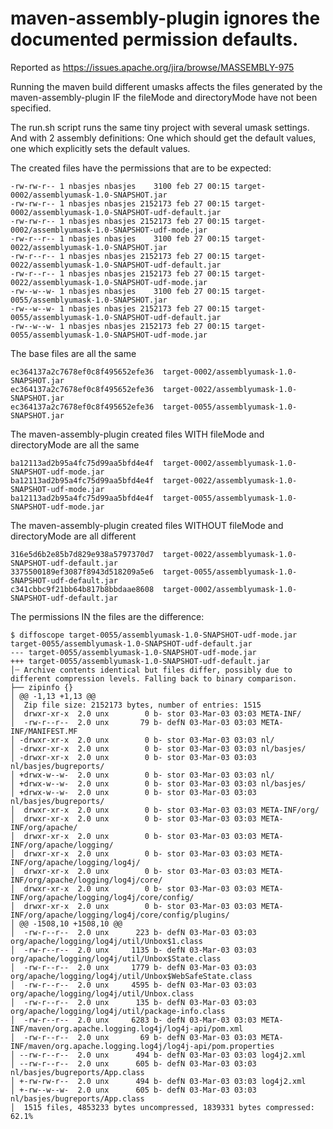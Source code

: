 # maven-assembly-plugin ignores the documented permission defaults.

Reported as https://issues.apache.org/jira/browse/MASSEMBLY-975

Running the maven build different umasks affects the files generated by the maven-assembly-plugin IF the fileMode
and directoryMode have not been specified.

The run.sh script runs the same tiny project with several umask settings.
And with 2 assembly definitions: One which should get the default values, one which explicitly sets the default values.

The created files have the permissions that are to be expected:

    -rw-rw-r-- 1 nbasjes nbasjes    3100 feb 27 00:15 target-0002/assemblyumask-1.0-SNAPSHOT.jar
    -rw-rw-r-- 1 nbasjes nbasjes 2152173 feb 27 00:15 target-0002/assemblyumask-1.0-SNAPSHOT-udf-default.jar
    -rw-rw-r-- 1 nbasjes nbasjes 2152173 feb 27 00:15 target-0002/assemblyumask-1.0-SNAPSHOT-udf-mode.jar
    -rw-r--r-- 1 nbasjes nbasjes    3100 feb 27 00:15 target-0022/assemblyumask-1.0-SNAPSHOT.jar
    -rw-r--r-- 1 nbasjes nbasjes 2152173 feb 27 00:15 target-0022/assemblyumask-1.0-SNAPSHOT-udf-default.jar
    -rw-r--r-- 1 nbasjes nbasjes 2152173 feb 27 00:15 target-0022/assemblyumask-1.0-SNAPSHOT-udf-mode.jar
    -rw--w--w- 1 nbasjes nbasjes    3100 feb 27 00:15 target-0055/assemblyumask-1.0-SNAPSHOT.jar
    -rw--w--w- 1 nbasjes nbasjes 2152173 feb 27 00:15 target-0055/assemblyumask-1.0-SNAPSHOT-udf-default.jar
    -rw--w--w- 1 nbasjes nbasjes 2152173 feb 27 00:15 target-0055/assemblyumask-1.0-SNAPSHOT-udf-mode.jar

The base files are all the same 

    ec364137a2c7678ef0c8f495652efe36  target-0002/assemblyumask-1.0-SNAPSHOT.jar
    ec364137a2c7678ef0c8f495652efe36  target-0022/assemblyumask-1.0-SNAPSHOT.jar
    ec364137a2c7678ef0c8f495652efe36  target-0055/assemblyumask-1.0-SNAPSHOT.jar

The maven-assembly-plugin created files WITH fileMode and directoryMode are all the same

    ba12113ad2b95a4fc75d99aa5bfd4e4f  target-0002/assemblyumask-1.0-SNAPSHOT-udf-mode.jar
    ba12113ad2b95a4fc75d99aa5bfd4e4f  target-0022/assemblyumask-1.0-SNAPSHOT-udf-mode.jar
    ba12113ad2b95a4fc75d99aa5bfd4e4f  target-0055/assemblyumask-1.0-SNAPSHOT-udf-mode.jar

The maven-assembly-plugin created files WITHOUT fileMode and directoryMode are all different

    316e5d6b2e85b7d829e938a5797370d7  target-0022/assemblyumask-1.0-SNAPSHOT-udf-default.jar
    3375500189ef3087f8943d518209a5e6  target-0055/assemblyumask-1.0-SNAPSHOT-udf-default.jar
    c341cbbc9f21bb64b817b8bbdaae8608  target-0002/assemblyumask-1.0-SNAPSHOT-udf-default.jar

The permissions IN the files are the difference:

    $ diffoscope target-0055/assemblyumask-1.0-SNAPSHOT-udf-mode.jar target-0055/assemblyumask-1.0-SNAPSHOT-udf-default.jar
    --- target-0055/assemblyumask-1.0-SNAPSHOT-udf-mode.jar
    +++ target-0055/assemblyumask-1.0-SNAPSHOT-udf-default.jar
    │┄ Archive contents identical but files differ, possibly due to different compression levels. Falling back to binary comparison.
    ├── zipinfo {}
    │ @@ -1,13 +1,13 @@
    │  Zip file size: 2152173 bytes, number of entries: 1515
    │  drwxr-xr-x  2.0 unx        0 b- stor 03-Mar-03 03:03 META-INF/
    │  -rw-r--r--  2.0 unx       79 b- defN 03-Mar-03 03:03 META-INF/MANIFEST.MF
    │ -drwxr-xr-x  2.0 unx        0 b- stor 03-Mar-03 03:03 nl/
    │ -drwxr-xr-x  2.0 unx        0 b- stor 03-Mar-03 03:03 nl/basjes/
    │ -drwxr-xr-x  2.0 unx        0 b- stor 03-Mar-03 03:03 nl/basjes/bugreports/
    │ +drwx-w--w-  2.0 unx        0 b- stor 03-Mar-03 03:03 nl/
    │ +drwx-w--w-  2.0 unx        0 b- stor 03-Mar-03 03:03 nl/basjes/
    │ +drwx-w--w-  2.0 unx        0 b- stor 03-Mar-03 03:03 nl/basjes/bugreports/
    │  drwxr-xr-x  2.0 unx        0 b- stor 03-Mar-03 03:03 META-INF/org/
    │  drwxr-xr-x  2.0 unx        0 b- stor 03-Mar-03 03:03 META-INF/org/apache/
    │  drwxr-xr-x  2.0 unx        0 b- stor 03-Mar-03 03:03 META-INF/org/apache/logging/
    │  drwxr-xr-x  2.0 unx        0 b- stor 03-Mar-03 03:03 META-INF/org/apache/logging/log4j/
    │  drwxr-xr-x  2.0 unx        0 b- stor 03-Mar-03 03:03 META-INF/org/apache/logging/log4j/core/
    │  drwxr-xr-x  2.0 unx        0 b- stor 03-Mar-03 03:03 META-INF/org/apache/logging/log4j/core/config/
    │  drwxr-xr-x  2.0 unx        0 b- stor 03-Mar-03 03:03 META-INF/org/apache/logging/log4j/core/config/plugins/
    │ @@ -1508,10 +1508,10 @@
    │  -rw-r--r--  2.0 unx      223 b- defN 03-Mar-03 03:03 org/apache/logging/log4j/util/Unbox$1.class
    │  -rw-r--r--  2.0 unx     1135 b- defN 03-Mar-03 03:03 org/apache/logging/log4j/util/Unbox$State.class
    │  -rw-r--r--  2.0 unx     1779 b- defN 03-Mar-03 03:03 org/apache/logging/log4j/util/Unbox$WebSafeState.class
    │  -rw-r--r--  2.0 unx     4595 b- defN 03-Mar-03 03:03 org/apache/logging/log4j/util/Unbox.class
    │  -rw-r--r--  2.0 unx      135 b- defN 03-Mar-03 03:03 org/apache/logging/log4j/util/package-info.class
    │  -rw-r--r--  2.0 unx     6283 b- defN 03-Mar-03 03:03 META-INF/maven/org.apache.logging.log4j/log4j-api/pom.xml
    │  -rw-r--r--  2.0 unx       69 b- defN 03-Mar-03 03:03 META-INF/maven/org.apache.logging.log4j/log4j-api/pom.properties
    │ --rw-r--r--  2.0 unx      494 b- defN 03-Mar-03 03:03 log4j2.xml
    │ --rw-r--r--  2.0 unx      605 b- defN 03-Mar-03 03:03 nl/basjes/bugreports/App.class
    │ +-rw-rw-r--  2.0 unx      494 b- defN 03-Mar-03 03:03 log4j2.xml
    │ +-rw--w--w-  2.0 unx      605 b- defN 03-Mar-03 03:03 nl/basjes/bugreports/App.class
    │  1515 files, 4853233 bytes uncompressed, 1839331 bytes compressed:  62.1%


